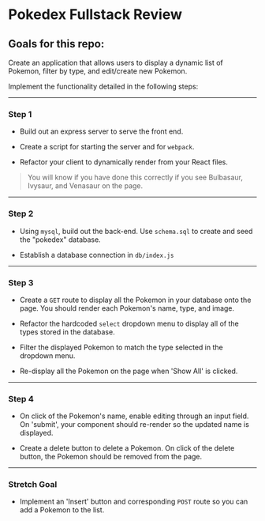 #  Pokedex Fullstack Review

##  Goals for this repo:

Create an application that allows users to display a dynamic list of Pokemon, filter by type, and edit/create new Pokemon.

Implement the functionality detailed in the following steps:

----

###  Step 1

- Build out an express server to serve the front end.

- Create a script for starting the server and for `webpack`.

- Refactor your client to dynamically render from your React files.

> You will know if you have done this correctly if you see Bulbasaur, Ivysaur, and Venasaur on the page.

----

###  Step 2

- Using `mysql`, build out the back-end. Use `schema.sql` to create and seed the "pokedex" database.

- Establish a database connection in `db/index.js`

----

###  Step 3

- Create a `GET` route to display all the Pokemon in your database onto the page. You should render each Pokemon's name, type, and image.

- Refactor the hardcoded `select` dropdown menu to display all of the types stored in the database.

- Filter the displayed Pokemon to match the type selected in the dropdown menu.

- Re-display all the Pokemon on the page when 'Show All' is clicked.

----

###  Step 4

- On click of the Pokemon's name, enable editing through an input field. On 'submit', your component should re-render so the updated name is displayed.

- Create a delete button to delete a Pokemon. On click of the delete button, the Pokemon should be removed from the page.

----

###  Stretch Goal

- Implement an 'Insert' button and corresponding `POST` route so you can add a Pokemon to the list.
